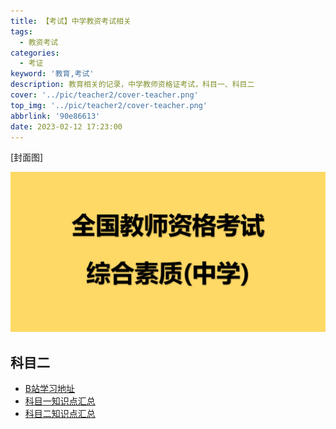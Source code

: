 ```yaml
---
title: 【考试】中学教资考试相关
tags:
  - 教资考试
categories:
  - 考证
keyword: '教育,考试'
description: 教育相关的记录，中学教师资格证考试，科目一、科目二
cover: '../pic/teacher2/cover-teacher.png'
top_img: '../pic/teacher2/cover-teacher.png'
abbrlink: '90e86613'
date: 2023-02-12 17:23:00
---
```


[封面图]

![封面图](../pic/teacher2/cover-teacher.png)

## 科目二
- [B站学习地址](https://www.bilibili.com/video/BV1sk4y1q7pM)
- [科目一知识点汇总](/gallery/teacher1)
- [科目二知识点汇总](/gallery/teacher2)